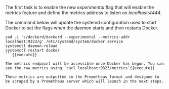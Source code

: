 The first task is to enable the new _experimental_ flag that will enable the metrics feature and define the metrics address to listen on _localhost:4444_.

The command below will update the systemd configuration used to start Docker to set the flags when the daemon starts and then restarts Docker.

```
sed -i 's/dockerd/dockerd --experimental --metrics-addr localhost:9323/g' /etc/systemd/system/docker.service
systemctl daemon-reload
systemctl restart docker
```{{execute}}

The metrics endpoint will be accessible once Docker has begun. You can see the raw metrics using `curl localhost:9323/metrics`{{execute}}

These metrics are outputted in the Prometheus format and designed to be scraped by a Prometheus server which will launch in the next steps.
